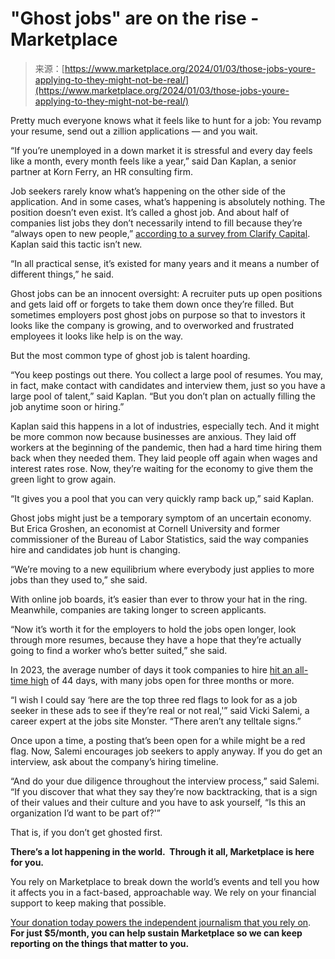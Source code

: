 <!--yml
category: 未分类
date: 2024-05-27 14:29:47
-->

# "Ghost jobs" are on the rise - Marketplace

> 来源：[https://www.marketplace.org/2024/01/03/those-jobs-youre-applying-to-they-might-not-be-real/](https://www.marketplace.org/2024/01/03/those-jobs-youre-applying-to-they-might-not-be-real/)

Pretty much everyone knows what it feels like to hunt for a job: You revamp your resume, send out a zillion applications — and you wait.

“If you’re unemployed in a down market it is stressful and every day feels like a month, every month feels like a year,” said Dan Kaplan, a senior partner at Korn Ferry, an HR consulting firm.

Job seekers rarely know what’s happening on the other side of the application. And in some cases, what’s happening is absolutely nothing. The position doesn’t even exist. It’s called a ghost job. And about half of companies list jobs they don’t necessarily intend to fill because they’re “always open to new people,” [according to a survey from Clarify Capital](https://clarifycapital.com/job-seekers-beware-of-ghost-jobs-survey). Kaplan said this tactic isn’t new.

“In all practical sense, it’s existed for many years and it means a number of different things,” he said.

Ghost jobs can be an innocent oversight: A recruiter puts up open positions and gets laid off or forgets to take them down once they’re filled. But sometimes employers post ghost jobs on purpose so that to investors it looks like the company is growing, and to overworked and frustrated employees it looks like help is on the way. 

But the most common type of ghost job is talent hoarding.

“You keep postings out there. You collect a large pool of resumes. You may, in fact, make contact with candidates and interview them, just so you have a large pool of talent,” said Kaplan. “But you don’t plan on actually filling the job anytime soon or hiring.”

Kaplan said this happens in a lot of industries, especially tech. And it might be more common now because businesses are anxious. They laid off workers at the beginning of the pandemic, then had a hard time hiring them back when they needed them. They laid people off again when wages and interest rates rose. Now, they’re waiting for the economy to give them the green light to grow again.

“It gives you a pool that you can very quickly ramp back up,” said Kaplan.

Ghost jobs might just be a temporary symptom of an uncertain economy. But Erica Groshen, an economist at Cornell University and former commissioner of the Bureau of Labor Statistics, said the way companies hire and candidates job hunt is changing.

“We’re moving to a new equilibrium where everybody just applies to more jobs than they used to,” she said.

With online job boards, it’s easier than ever to throw your hat in the ring. Meanwhile, companies are taking longer to screen applicants.

“Now it’s worth it for the employers to hold the jobs open longer, look through more resumes, because they have a hope that they’re actually going to find a worker who’s better suited,” she said.

In 2023, the average number of days it took companies to hire [hit an all-time high](https://www.prnewswire.com/news-releases/new-research-shows-that-hiring-is-harder-than-ever-time-to-hire-increasing-significantly-for-almost-all-roles-301839785.html) of 44 days, with many jobs open for three months or more.

“I wish I could say ‘here are the top three red flags to look for as a job seeker in these ads to see if they’re real or not real,'” said Vicki Salemi, a career expert at the jobs site Monster. “There aren’t any telltale signs.”

Once upon a time, a posting that’s been open for a while might be a red flag. Now, Salemi encourages job seekers to apply anyway. If you do get an interview, ask about the company’s hiring timeline.

“And do your due diligence throughout the interview process,” said Salemi. “If you discover that what they say they’re now backtracking, that is a sign of their values and their culture and you have to ask yourself, “Is this an organization I’d want to be part of?'” 

That is, if you don’t get ghosted first.

**There’s a lot happening in the world.  Through it all, Marketplace is here for you.** 

You rely on Marketplace to break down the world’s events and tell you how it affects you in a fact-based, approachable way. We rely on your financial support to keep making that possible. 

[Your donation today powers the independent journalism that you rely on](https://support.marketplace.org/mkp-instory). **For just $5/month, you can help sustain Marketplace so we can keep reporting on the things that matter to you.**